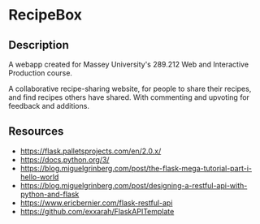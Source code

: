 # RecipeBox

## Description

A webapp created for Massey University's 289.212 Web and Interactive Production course.

A collaborative recipe-sharing website, for people to share  their recipes, and find recipes others have shared. With commenting and upvoting for feedback and additions.

## Resources
- https://flask.palletsprojects.com/en/2.0.x/
- https://docs.python.org/3/
- https://blog.miguelgrinberg.com/post/the-flask-mega-tutorial-part-i-hello-world
- https://blog.miguelgrinberg.com/post/designing-a-restful-api-with-python-and-flask
- https://www.ericbernier.com/flask-restful-api
- https://github.com/exxarah/FlaskAPITemplate
